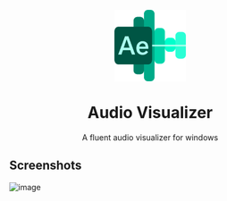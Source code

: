 <p align="center">
  <img width="128" align="center" src="AudioEqualizer/Assets/AppTiles/StoreLogo.scale-400.png" />
</p>
<h1 align="center">
  Audio Visualizer
</h1>
<p align="center">
  A fluent audio visualizer for windows
</p>

## Screenshots

![image](https://user-images.githubusercontent.com/62196528/178144684-6d56985a-27d8-4a51-a698-38010ec307e3.png)
